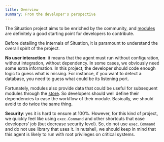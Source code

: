 ```yaml
---
title: Overview
summary: From the developer's perspective
---
```



The Situation project aims to be enriched by the community, and [modules](../20_modules/index.md) are definitely a good starting point for developers to contribute.

Before detailing the internals of Situation, it is paramount to understand the overall spirit of the project.

**No user interaction**: it means that the agent must run without configuration, without integration, without dependency. In some cases, we obviously need some extra information. In this project, the developer should code enough logic to guess what is missing. For instance, if you want to detect a database, you need to guess what could be its listening port.

Fortunately, modules also provide data that could be useful for subsequent modules through the [store](store.md). So developers should well define their dependencies to ease the workflow of their module. Basically, we should avoid to do twice the same thing.

**Security**: yes it is hard to ensure at 100%. However, for this kind of project, we quickly feel like using `exec.Command` and other shortcuts that ease developers' job (but decrease security level). So, do not use `exec.Command` and do not use library that uses it. In nutshell, we should keep in mind that this agent is likely to run with root privileges on critical systems.
